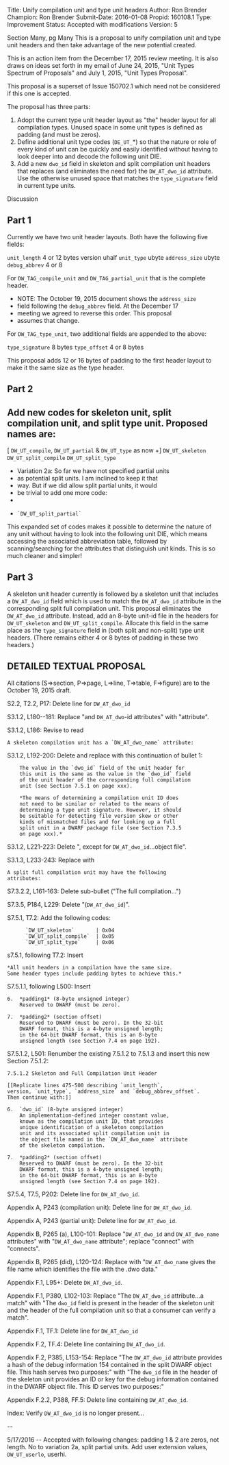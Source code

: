 Title:       Unify compilation unit and type unit headers
Author:      Ron Brender
Champion:    Ron Brender
Submit-Date: 2016-01-08
Propid:      160108.1
Type:        Improvement
Status:      Accepted with modifications
Version:     5

 
Section Many, pg Many
This is a proposal to unify compilation unit and type unit headers
and then take advantage of the new potential created.

This is an action item from the December 17, 2015 review meeting.
It is also draws on ideas set forth in my email of June 24, 2015,
"Unit Types Spectrum of Proposals" and July 1, 2015, "Unit Types 
Proposal".

This proposal is a superset of Issue 150702.1 which need not be 
considered if this one is accepted.

The proposal has three parts:
  1) Adopt the current type unit header layout as "the" header
     layout for all compilation types. Unused space in some
     unit types is defined as padding (and must be zeros).
  2) Define additional unit type codes (`DE_UT_`*) so that the
     nature or role of every kind of unit can be quickly and 
     easily identified without having to look deeper into and
     decode the following unit DIE.
  3) Add a new `dwo_id` field in skeleton and split compilation 
     unit headers that replaces (and eliminates the need for) 
     the `DW_AT_dwo_id` attribute. Use the otherwise unused space 
     that matches the `type_signature` field in current type units.


Discussion

Part 1
------
Currently we have two unit header layouts. Both have the
following five fields:

`unit_length`     4 or 12 bytes
version         uhalf
`unit_type`       ubyte
`address_size`    ubyte
`debug_abbrev`    4 or 8

For `DW_TAG_compile_unit` and `DW_TAG_partial_unit` that is
the complete header.

* NOTE: The October 19, 2015 document shows the `address_size`
* field following the `debug_abbrev` field. At the December 17
* meeting we agreed to reverse this order. This proposal
* assumes that change.

For `DW_TAG_type_unit`, two additional fields are appended
to the above:

`type_signature`  8 bytes
`type_offset`     4 or 8 bytes

This proposal adds 12 or 16 bytes of padding to the first
header layout to make it the same size as the type header.

Part 2
------
Add new codes for skeleton unit, split compilation unit, 
and split type unit. Proposed names are:
-

[ `DW_UT_compile`, `DW_UT_partial` & `DW_UT_type` as now +]
  `DW_UT_skeleton`
  `DW_UT_split_compile`
  `DW_UT_split_type`

* Variation 2a: So far we have not specified partial units
* as potential split units. I am inclined to keep it that
* way. But if we did allow split partial units, it would 
* be trivial to add one more code:
*
*     `DW_UT_split_partial`

This expanded set of codes makes it possible to determine
the nature of any unit without having to look into the
following unit DIE, which means accessing the associated
abbreviation table, followed by scanning/searching for the 
attributes that distinguish unit kinds. This is so much 
cleaner and simpler!

Part 3
------
A skeleton unit header currently is followed by a skeleton 
unit that includes a `DW_AT_dwo_id` field which is used to match
the `DW_AT_dwo_id` attribute in the corresponding split full 
compilation unit. This proposal eliminates the `DW_AT_dwo_id`
attribute. Instead, add an 8-byte unit-id file in the headers
for `DW_UT_skeleton` and `DW_UT_split_compile`. Allocate this
field in the same place as the `type_signature` field in
(both split and non-split) type unit headers. (There remains
either 4 or 8 bytes of padding in these two headers.)
     


DETAILED TEXTUAL PROPOSAL
-------------------------

All citations (S=>section, P=>page, L=>line, T=>table, F=>figure) 
are to the October 19, 2015 draft.

S2.2, T2.2, P17: Delete line for `DW_AT_dwo_id`

S3.1.2, L180--181: Replace "and `DW_AT_dwo`-id attributes" with
"attribute".

S3.1.2, L186: Revise to read

    A skeleton compilation unit has a `DW_AT_dwo_name` attribute:
    
S3.1.2, L192-200: Delete and replace with this continuation of
bullet 1:

        The value in the `dwo_id` field of the unit header for 
        this unit is the same as the value in the `dwo_id` field 
        of the unit header of the corresponding full compilation 
        unit (see Section 7.5.1 on page xxx).
        
        *The means of determining a compilation unit ID does 
        not need to be similar or related to the means of 
        determining a type unit signature. However, it should 
        be suitable for detecting file version skew or other 
        kinds of mismatched files and for looking up a full
        split unit in a DWARF package file (see Section 7.3.5
        on page xxx).*

S3.1.2, L221-223: Delete ", except for `DW_AT_dwo_id`...object file".
        
S3.1.3, L233-243: Replace with

    A split full compilation unit may have the following 
    attributes:

S7.3.2.2, L161-163: Delete sub-bullet ("The full compilation...")

S7.3.5, P184, L229: Delete "(`DW_AT_dwo_id`)".

S7.5.1, T7.2: Add the following codes:

          `DW_UT_skeleton`       | 0x04
          `DW_UT_split_compile`  | 0x05
          `DW_UT_split_type`     | 0x06

s7.5.1, following T7.2: Insert

    *All unit headers in a compilation have the same size.
    Some header types include padding bytes to achieve this.*
    
S7.5.1.1, following L500: Insert

    6.  *padding1* (8-byte unsigned integer)
        Reserved to DWARF (must be zero).
        
    7.  *padding2* (section offset)
        Reserved to DWARF (must be zero). In the 32-bit 
        DWARF format, this is a 4-byte unsigned length; 
        in the 64-bit DWARF format, this is an 8-byte 
        unsigned length (see Section 7.4 on page 192).

S7.5.1.2, L501: Renumber the existing 7.5.1.2 to 7.5.1.3 
and insert this new Section 7.5.1.2:

    7.5.1.2 Skeleton and Full Compilation Unit Header
    
    [[Replicate lines 475-500 describing `unit_length`, 
    version, `unit_type`, `address_size` and `debug_abbrev_offset`. 
    Then continue with:]]
    
    6.  `dwo_id` (8-byte unsigned integer)
        An implementation-defined integer constant value, 
        known as the compilation unit ID, that provides 
        unique identification of a skeleton compilation 
        unit and its associated split compilation unit in 
        the object file named in the `DW_AT_dwo_name` attribute
        of the skeleton compilation. 
    
    7.  *padding2* (section offset)
        Reserved to DWARF (must be zero). In the 32-bit 
        DWARF format, this is a 4-byte unsigned length; 
        in the 64-bit DWARF format, this is an 8-byte 
        unsigned length (see Section 7.4 on page 192).

S7.5.4, T7.5, P202: Delete line for `DW_AT_dwo_id`.

Appendix A, P243 (compilation unit): Delete line for 
`DW_AT_dwo_id`.

Appendix A, P243 (partial unit): Delete line for `DW_AT_dwo_id`.

Appendix B, P265 (a), L100-101: Replace  "`DW_AT_dwo_id` and
`DW_AT_dwo_name` attributes" with "`DW_AT_dwo_name` attribute";
replace "connect" with "connects".

Appendix B, P265 (did), L120-124: Replace with "`DW_AT_dwo_name` 
gives the file name which identifies the file with the .dwo 
data."

Appendix F.1, L95+: Delete `DW_AT_dwo_id`.

Appendix F.1, P380, L102-103: Replace "The `DW_AT_dwo_id` 
attribute...a match" with "The `dwo_id` field is present
in the header of the skeleton unit and the header of the 
full compilation unit so that a consumer can verify a match".

Appendix F.1, TF.1: Delete line for `DW_AT_dwo_id`

Appendix F.2, TF.4: Delete line containing `DW_AT_dwo_id`.

Appendix F.2, P385, L153-154: Replace 
    "The `DW_AT_dwo_id` attribute provides a hash of the debug 
    information 154 contained in the split DWARF object file. 
    This hash serves two purposes:" 
with 
    "The `dwo_id` file in the header of the skeleton unit provides 
    an ID or key for the debug information contained in the 
    DWARF object file. This ID serves two purposes:"
    
Appendix F.2.2, P388, FF.5: Delete line containing `DW_AT_dwo_id`.

Index: Verify `DW_AT_dwo_id` is no longer present...

--

5/17/2016 -- Accepted with following changes:  padding 1 & 2 are zeros,
not length.  No to variation 2a, split partial units.  Add user extension
values, `DW_UT_userlo`, userhi.
